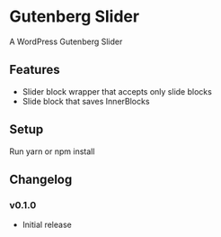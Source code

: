 # Gutenberg Slider

A WordPress Gutenberg Slider

## Features

* Slider block wrapper that accepts only slide blocks
* Slide block that saves InnerBlocks

## Setup

Run yarn or npm install

## Changelog

### v0.1.0

* Initial release
